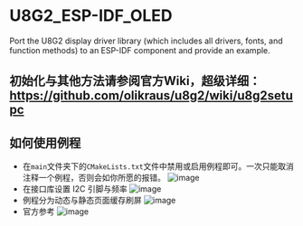 # U8G2_ESP-IDF_OLED
Port the U8G2 display driver library (which includes all drivers, fonts, and function methods) to an ESP-IDF component and provide an example.
## 初始化与其他方法请参阅官方Wiki，超级详细：https://github.com/olikraus/u8g2/wiki/u8g2setupc
## 如何使用例程
* 在`main`文件夹下的`CMakeLists.txt`文件中禁用或启用例程即可。一次只能取消注释一个例程，否则会如你所愿的报错。
![image](https://github.com/user-attachments/assets/29c91290-4475-45d7-9578-bfe387e12d28)
* 在接口库设置 I2C 引脚与频率
![image](https://github.com/user-attachments/assets/ae019071-307f-4490-83e6-57ff18779245)
* 例程分为动态与静态页面缓存刷屏
![image](https://github.com/user-attachments/assets/a702012b-948b-4449-a94c-ee0da4f2f65a)
* 官方参考
![image](https://github.com/user-attachments/assets/77467168-16be-4ea5-81d0-e33cecbeaa30)
